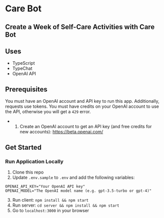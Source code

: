 # Care Bot

## Create a Week of Self-Care Activities with Care Bot

## Uses

- TypeScript
- TypeChat
- OpenAI API

## Prerequisites

You must have an OpenAI account and API key to run this app. Additionally, requests use tokens. You must have credits on your OpenAI account to use the API, otherwise you will get a `429` error.

- 1. Create an OpenAI account to get an API key (and free credits for new accounts): https://beta.openai.com/

## Get Started

### Run Application Locally

1. Clone this repo
2. Update `.env.sample` to `.env` and add the following variables:

```
OPENAI_API_KEY="Your OpenAI API key"
OPENAI_MODEL="The OpenAI model name (e.g. gpt-3.5-turbo or gpt-4)"
```

3. Run client: `npm install && npm start`
4. Run server: `cd server && npm install && npm start`
5. Go to `localhost:3000` in your browser
